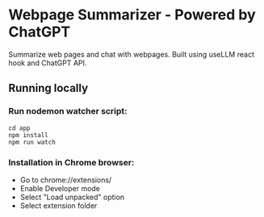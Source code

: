 # Webpage Summarizer - Powered by ChatGPT

Summarize web pages and chat with webpages. Built using useLLM react hook and ChatGPT API.

## Running locally

### Run nodemon watcher script:

```
cd app
npm install
npm run watch
```

### Installation in Chrome browser:

- Go to chrome://extensions/
- Enable Developer mode
- Select "Load unpacked" option
- Select extension folder
